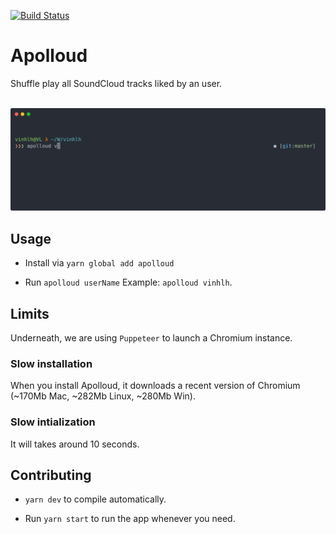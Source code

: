 [![Build Status](https://travis-ci.com/vinhlh/apolloud.svg?branch=master)](https://travis-ci.com/vinhlh/apolloud)

# Apolloud
Shuffle play all SoundCloud tracks liked by an user.

<p align="center">
	<br>
	<img src="apolloud.svg" width="800">
	<br>
</p>

## Usage
- Install via `yarn global add apolloud`

- Run `apolloud userName`
Example: `apolloud vinhlh`.

## Limits

Underneath, we are using `Puppeteer` to launch a Chromium instance.

### Slow installation
When you install Apolloud, it downloads a recent version of Chromium (~170Mb Mac, ~282Mb Linux, ~280Mb Win).

### Slow intialization
It will takes around 10 seconds.

## Contributing
- `yarn dev` to compile automatically.

- Run `yarn start` to run the app whenever you need.
